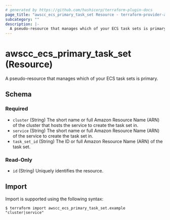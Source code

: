 ```yaml
---
# generated by https://github.com/hashicorp/terraform-plugin-docs
page_title: "awscc_ecs_primary_task_set Resource - terraform-provider-awscc"
subcategory: ""
description: |-
  A pseudo-resource that manages which of your ECS task sets is primary.
---
```


# awscc_ecs_primary_task_set (Resource)

A pseudo-resource that manages which of your ECS task sets is primary.



<!-- schema generated by tfplugindocs -->
## Schema

### Required

- `cluster` (String) The short name or full Amazon Resource Name (ARN) of the cluster that hosts the service to create the task set in.
- `service` (String) The short name or full Amazon Resource Name (ARN) of the service to create the task set in.
- `task_set_id` (String) The ID or full Amazon Resource Name (ARN) of the task set.

### Read-Only

- `id` (String) Uniquely identifies the resource.

## Import

Import is supported using the following syntax:

```shell
$ terraform import awscc_ecs_primary_task_set.example "cluster|service"
```
